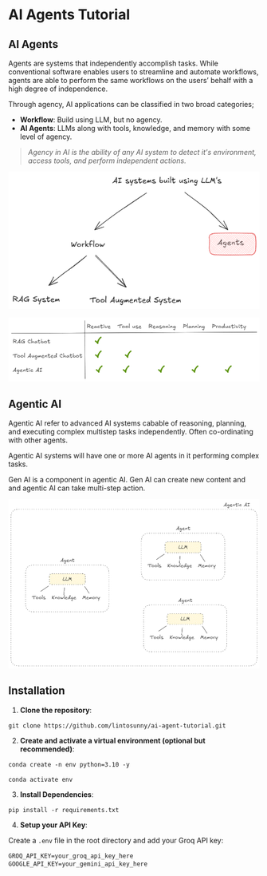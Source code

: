 # AI Agents Tutorial
## AI Agents
Agents are systems that independently accomplish tasks. While conventional software enables users to streamline and automate workflows, agents are able to perform the same workflows on the users’ behalf with a high degree of independence.

Through agency, AI applications can be classified in two broad categories;
* **Workflow**: Build using LLM, but no agency.
* **AI Agents**: LLMs along with tools, knowledge, and memory with some level of agency.

>*Agency in AI is the ability of any AI system to detect it's environment, access tools, and perform independent actions.*

![ai_systems](images/ai_systems.png)

![ai_system_features](images/ai_system_features.png)

## Agentic AI
Agentic AI refer to advanced AI systems cabable of reasoning, planning, and executing complex multistep tasks independently. Often co-ordinating with other agents.

Agentic AI systems will have one or more AI agents in it performing complex tasks.

Gen AI is a component in agentic AI. Gen AI can create new content and and agentic AI can take multi-step action.

![agentic_ai](images/agentic_ai.png)


## Installation

1. **Clone the repository**:

```
git clone https://github.com/lintosunny/ai-agent-tutorial.git
```

2. **Create and activate a virtual environment (optional but recommended)**:

```
conda create -n env python=3.10 -y
```

```
conda activate env
```

3. **Install Dependencies**:

```
pip install -r requirements.txt
```

4. **Setup your API Key**:

Create a ```.env``` file in the root directory and add your Groq API key:

```
GROQ_API_KEY=your_groq_api_key_here
GOOGLE_API_KEY=your_gemini_api_key_here
```
